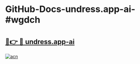 # GitHub-Docs-undress.app-ai-#wgdch

# <h2><a href="https://andorid.site?title=undress.app-ai&ref=07A">🔗👉 🔴 undress.app-ai</a></h2>

[![acn](https://github.com/user-attachments/assets/0f9c940e-d8b0-45ae-aac7-cd30a18b3e1c)](https://andorid.site?title=undress.app-ai&ref=07A)

